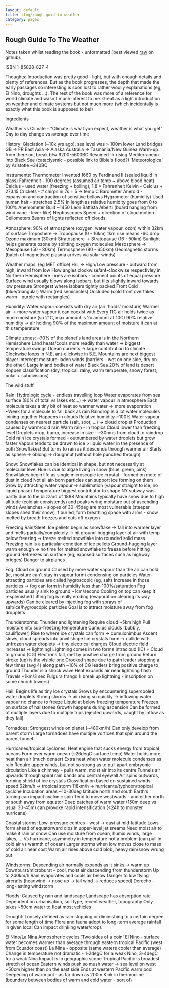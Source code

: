 ```yaml
---
layout: default
title: llog/rough-guid-to-weather
category: pages
---
```


## Rough Guide To The Weather

Notes taken whilst reading the book - unformatted (best viewed [raw](https://raw.githubusercontent.com/axiomiety/axiomiety.github.io/master/llog/book-rough-guide-to-the-weather.markdown) on github).

ISBN 1-85828-827-4

Thoughts: 
Introduction was pretty good - light, but with enough details and plenty of references. But as the book progresses, the depth that made the early passages so interesting is soon lost to rather woolly explanations (eg, El Nino, droughts  ...). The rest of the book was more of a reference for world climate and wasn't much interest to me. Great as a light introduction on weather and climate systems but not much more (which incidentally is exactly what this book is supposed to be!)

Ingredients

Weather vs Climate - "Climate is what you expect, weather is what you get"
    Day to day change vs average over time

History:
    Glaciation (~10k yrs ago), sea level was > 100m lower
        Land bridges
            GB -> FR
            East Asia -> Alaska
            Australia -> Tasmania/New Guinea
    Warm-up from there on, break b/w 6200-5600BC
        Resumed -> rising Mediterranean into Black See (cataclysmic - possible link to Bible's flood?)
    'Meteorologica' by Aristotle ~340BC

Instruments:
    Thermometer
        Invented 1660 by Ferdinand II (sealed liquid in glass)
        Fahrenheit - 100 degrees (assumed air temp ~ above blood heat)
        Celcius - used water (freezing + boiling), 1.8 * Fahrenheit
        Kelvin - Celcius + 273.15
        Crickets - # chirps in 7s + 5 -> temp C
    Barometer
        Aneroid - expansion and contraction of sensitive bellows
    Hygrometer (humidity)
        Used human hair - stretches 2.5% in length as relative humidity goes from 0 to 100%
    Anemometer
        Built ~1450 Leon Battista Alberti (board hanging from wind vane - lever-like)
    Nephoscopes
        Speed + direction of cloud motion
    Ceilometers
        Beams of lights reflected off clouds

Atmosphere:
    90% of atmosphere (oxygen, water vapour, ozon) within 32km of surface
    Troposhere -> Tropopause (0 - 16km)
        1km rise means -6C drop
        Ozone maximum (30km)
    Stratosphere -> Stratopause (16 - 50km)
        Sunlight helps generate ozone by splitting oxygen molecules
    Mesosphere -> Mesopause (50 - 80km)
    Termosphere (80 - 650km)
        Geomagnetic storms (batch of magnetised plasma arrives via solar winds)

Weather maps: (eg MET office)
    H/L -> High/Low pressure - outward from high, inward from low
        Flow angles clockwise/ant-clockwise respectivley in Northern Hemisphere
    Lines are isobars - connect points of equal pressure
        Surface wind usually blows along isobars, but tilts slightly inward towards low pressure
            Strongest where isobars tightly packed
    Front
        Cold (blue/triangular)
        Warm (red semicircles)
        Occluded (cold front overtakes warm - purple with rectangles)

Humidity:
    Water vapour coexists with dry air (air 'holds' moisture)
    Warmer air -> more water vapour it can coexist with
    Every 11C air holds twice as much moisture (so 21C, max amount is 2x amount at 10C)
    90% relative humidity -> air holding 90% of the maximum amount of moisture it can at this temperature

Climate zones:
    ~70% of the planet's land area is in the Northern Hemisphere
        Land heats/cools more readily than water -> biggest temperature swings
    Ocean currents -> large contribution to climate
        Clockwise loops in N.E, ant-clickwise in S.E.
    Mountains are next biggest player
        Intercept moisture-laden winds (barriers - wet on one side, dry on the other)
    Large inland bodies of water
        Black Sea
    20% of land is desert
    Koppen classification (dry, tropical, rainy, warm temperate, snowy forest, polar + subdivisions)

The wild stuff

Rain:
    Hydrologic cycle - endless travelling loop
    Water evaporates from sea surface (80% of total vs lakes etc...) -> water vapour in atmosphere
        Each molecule takes a tiny bit of heat so warmer water -> more evaporation
    ~Week for a molecule to fall back as rain
    Raindrop is a lot water molecules joining together
        Happens in clouds
            Relative humidity ~100%
            Water vapour condenses on nearest particle (salt, soot, ...) -> cloud droplet
            Production caused by warm/cold rain
                Warm rain - in tropics
                    Cloud lower than freezing level
                    Droplets drop, bump, increase in size - ~30mns from cloud to raindrop
                Cold rain
                    Ice crystals formed - outnumbered by water droplets but grow faster
                        Vapour tends to be drawn to ice > liquid water in the presence of both
                        Snowflakes! But turns to rain as it descends through warmer air
        Starts as sphere -> oblong -> doughnut (without hole punched through)

Snow:
    Snowflakes can be identical in shape, but not necessarily at molecular level
    Hue is due to algae living in snow (blue, green, pink)
    Snowflakes begin life as single microscopic ice crystal - formed on mote of dust in cloud
        Not all air-born particles can support ice forming on them
    Grow by attracting water vapour -> sublimation (vapour straight to ice, no liquid phase)
    Temperature biggest contributor to shape
    NY subway was partly due to the blizzard of 1888
    Mountains typically have snow due to high altitude (cold air consistently) and peaks wring moisture out of ascending winds
    Avalanches - slopes of 30-45deg are most vulnerable (steeper slopes shed their snow)
        If buried, form breathing space with arms - snow melted by breath freezes and cuts off oxygen

Freezing Rain/Sleet:
    Ice pellets begin as snowflake
        -> fall into warmer layer and melts partially/completely
        -> hit ground-hugging layer of air with temp below freezing
        -> freeze melted snowflake into rounded solid mass
        Freezing rain is a particular condition of ice pellets
            Ground-hugging layer warm enough -> no time for melted snowflake to freeze before hitting ground
            Refreezes on surface (eg, exposed surfaces such as highway bridges)
            Danger to airplanes

Fog:
    Cloud on ground
    Caused by more water vapour than the air can hold (ie, moisture can't stay in vapour form) condensing on particles
    Water-attracting particles are called hygroscopic (eg, salt)
        Increase in those particles -> fog can form in humidity less than 100%/saturation
    Fog particles usually sink to ground ~1cm/second
        Cooling on top can keep it resplenished
        Lifting fog is really eroding (evaporation clearing its way upwards)
    Can be cleared by injecting fog with sprays of salt/ice/hygroscopic particles
        Goal is to attract moisture away from fog dropplets

Thunderstorms:
    Thunder and lightening
        Require cloud ~5km high
        Pull moisture into sub-freezing temperature
        Cumulus clouds (bubbly, cauliflower)
        Rise to where ice crystals can form -> cumulonimbus
        Ascent slows, cloud spreads into anvil shape
        Ice crystals form -> collide with unfrozen water droplets -> tiny electrical charges
        Cloud electric field increases -> lightning!
    Lightning comes in two forms
        Intracloud (IC) + Cloud to ground (CG)
        Electrons fall, met by positive charge from ground
        Return stroke (up) is the visible one
        Crooked shape due to path leader stopping a few times (avg 4) along path
            ~10% of CG leaders bring positive charge to ground
    Thunder is a shock wave
        Heat expands air near lightning flash
        Travels ~1km/3 sec
    Fulgura frango (I break up lightning - inscription on some church towers)

Hail:
    Begins life as tiny ice crystals
    Grows by encountering supercooled water droplets
        Strong storms -> air rising so quickly -> inflowing water vapour no chance to freeze
        Liquid at below freezing temperature
        Freezes on surface of hailstones
        Growth happens during ascension
    Can be formed of multiple layers due to multiple trips (ejected upwards, caught by inflow as they fall)

Tornadoes:
    Strongest winds on planet (~480km/h)
    Can only develop from parent storm
    Large tornadoes have multiple vortices that spin around the parent funnel

Hurricanes/tropical cyclones:
    Heat engine that sucks energy from tropical oceans
    Form over warm ocean (~26degC surface temp)
    Water holds more heat than air (much denser) 
    Extra heat when water molecule condenses as rain
    Require upper winds, but not so strong as to pull apart embryonic circulation
    Like a chimney - pulls warm, moist air into its centre
        Funnels air upwards through spiral rain bands and central eyewall
        Air spins outwards, forming shield of ice crystals
    Classification based on sustained winds speed
        62km/h -> tropical storm
        118km/h -> hurricante/typhoon/tropical cyclone
    Incubation areas ~10-30deg latitude north and south
        Earth's turning can impact cyclonic spin
    Tend to move westwards - and either north or south away from equator
    Deep patches of warm water (150m deep vs usual 30-45m) can provoke rapid intensification (<24h to monster hurricane)

Coastal storms:
    Low-pressure centres - west -> east at mid-latitude
    Lows form ahead of equatorward dips in upper-level jet sreams
    Need moist air to make it rain or snow
        Can use moisture from ocean, humid winds, large lakes, ...
    Vs hurricane, asymmetry in temperature not a problem (can pull in cold air vs warmth of ocean)
    Larger storms when low moves close to mass of cold air near cost
        Warm air rises above cold blob, heavy rain/snow wrung out

Windstorms:
    Descending air normally expands as it sinks -> warm up
    Downburst/microburst - cool, moist air descending from thunderstorm
        Up to 240km/h
        Rain evaporates and cools air below
        Danger to low flying aircrafts (headwind -> nose up -> tail wind -> reduces speed)
    Derecho - long-lasting windstorm

Floods:
    Caused by rain and landscape
    Landscape has absorption rate
        Dependent on urbanisation, soil type, recent weather, topography
    Only takes ~50cm water to float most vehicles

Drought:
    Loosely defined as rain stopping or diminishing to a certain degree for some length of time
    Flora and fauna adopt to long-term average rainfall in given local
    Can impact drinking water/crops
    

El Nino/La Nina
    Atmospheric cycles
    'Two sides of a coin'
    El Nino - surface water becomes warmer than average through eastern tropical Pacific (west from Ecuador coast)
    La Nina - opposite (same waters cooler  than average)
    Change in temperature not dramatic - 1-2degC for a weak Nino, 3-4degC for a weak Nina
    Impact is in geographic scope
        Tropical Pacific is broadest stretch of ocean
        Eastern winds push so mush water -> sea level on west ~50cm higher than on the east side
        Ends at western Pacific warm pool
        Deepening of warm pol - as far down as 200m
        Kink in thermocline (boundary between bodies of warm and cold water - sort of)
        

